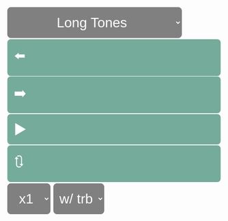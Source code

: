 <head>
  <style>
    img {
      height: auto;
      width: 100%;
      display: inline-block;
      margin-bottom: 0.5rem;
    }
    select {
      color: white;
      background-color: gray;
      font-family: arial;
      font-size: 2rem;
      border-radius: 0.5rem;
      height: 4.5rem;
      text-align: center;
      margin: 0.1rem;
    }
    #top {
      margin-bottom: 0.5rem;
      font-family: arial;
      font-size: 3rem;
      color: #75ab9a;
    }
    #exercises {
      display:flex;
      align-items: center;
      font-family: arial;
      font-size: 3rem;
    }
    #numberButton {
      font-family:Arial, Helvetica, sans-serif;
      font-size: 2rem;
      border-radius: 0.5rem;
      background-color: #75ab9a;
      color: white;
      padding: 1rem;
      margin: 0.1rem;
      text-decoration: none;
    }
    #transport {
      display: flex;
      align-items:center;
      flex-wrap: wrap;
    }
    #audioControl {
      display: flex;
      flex-wrap: wrap;
      align-items:center;
      margin-right:3rem;
    }
    #nav {
      display: flex;
    }
    #navButton {
      cursor: pointer;
      font-size: 2rem;
      border-radius: 0.5rem;
      background-color: #75ab9a;
      color: white;
      padding: 1rem;
      margin: 0.1rem;
      text-decoration: none;
    }
    #pad {
      height: 1440px;
    }
  </style>
</head>
  <body onload="selectFunction()">
      <select id="exerciseSelect" onchange="selectFunction()">
        <option value="1-1-1">Long Tones</option>
        <option value="2-3-2">Tonguing</option>
        <option value="4-4-3">Embouchure Wake-Up Call</option>
        <option value="5-5-4">Lip Slurs</option>
        <option value="6-6-5">Flexibility</option>
        <option value="7-7-6">Triad Flexibility</option>
        <option value="8-8-7">Arpeggiated Flexibility</option>
        <option value="9-10-8">Open 5ths</option>
        <option value="11-11-9">Chromatic Flexibility</option>
        <option value="12-13-10">Major Scales</option>
        <option value="14-14-11">Upper Range</option>
        <option value="15-15-12">Warm Down</option>        
      </select>
        <div id="navButton" onclick="pagePrevious(); selectFunction();">⬅️</div>
        <div id="navButton" onclick="pageNext(); selectFunction();">➡️</div>
    <div id=navButton onclick=audioPlay()>▶️</div>
    <div id=navButton onclick=audioRestart()>🔃</div>
      <select id=pbr onchange=audioRate()>
        <option value='0.5' >x0.5</option>
        <option value='0.75'>x0.75</option>
        <option value='1' selected>x1</option>
      </select>
      <select id="demoToggle" onchange="selectFunction();">
        <option value="0">w/ trb</option>
        <option value="12">w/o trb</option>
      </select>
      <audio id="track" preload='none'><source src=></audio>
    <div id="music"></div>
    <div id="pad"></div>
  <script>
      //BUTTONS//
      function pagePrevious() {
        var x = 
        document.getElementById("exerciseSelect").selectedIndex;
        document.getElementById("exerciseSelect").selectedIndex = x - 1;
        }
      function pageNext() {
        var x = 
        document.getElementById("exerciseSelect").selectedIndex;
        document.getElementById("exerciseSelect").selectedIndex = x + 1;
        }
      //PLAY//
      function audioPlay() {
        var z = document.getElementById("track");
        z.play();
        }
      //RESTART//
      function audioRestart() {
        var y = document.getElementById("track");   
        y.currentTime=0;
        y.pause();
        }
      //PLAYBACKRATE//
      //Needed '' in function call to read as id//
      function audioRate() {
        var r = document.getElementById("track");
        var v = document.getElementById("pbr").value;
        r.playbackRate = v;
      }
      //LOOP//
      const dir = "https://low-brass-assets.s3.us-west-1.amazonaws.com/";
      const fol = "15mwu-trombone/";
      const path = `${dir}${fol}`;
      function selectFunction() {
       let text1 = "";
       var l = document.getElementById("exerciseSelect").value;
       var n = document.getElementById("demoToggle").value;
       var demo = parseInt(n);
       const myArray = l.split("-");
       var h = myArray[0];
       var i = parseInt(h);
       var j = myArray[1];
       var num = parseInt(j);
       var f = myArray[2];
       var k = parseInt(f);
       var text2 = path + (k + demo) + ".mp3";
       for (; i <= num; i++) 
          {
          var img = "<img src=" + path + i + ".png>";
          text1 += img ;
        }
         document.getElementById("music").innerHTML = text1;
         document.getElementById("track").src = text2;
       }
  </script>
</body>